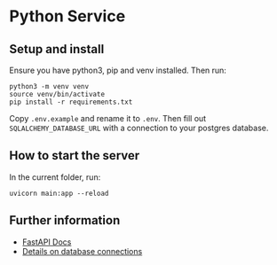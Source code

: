 # Python Service

## Setup and install

Ensure you have python3, pip and venv installed. Then run:

```
python3 -m venv venv
source venv/bin/activate
pip install -r requirements.txt
```

Copy `.env.example` and rename it to `.env`. Then fill out `SQLALCHEMY_DATABASE_URL` with a connection to your postgres database.

## How to start the server

In the current folder, run:

```
uvicorn main:app --reload
```

## Further information

- [FastAPI Docs](https://fastapi.tiangolo.com)
- [Details on database connections](https://fastapi.tiangolo.com/tutorial/sql-databases/)

